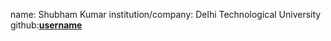 name: Shubham Kumar
institution/company: Delhi Technological University
github:[**username**](https://github.com/shubham13k)
